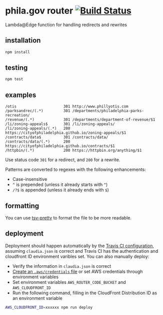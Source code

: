 # phila.gov router [![Build Status](https://travis-ci.org/CityOfPhiladelphia/phila.gov-router.svg?branch=master)](https://travis-ci.org/CityOfPhiladelphia/phila.gov-router)
Lambda@Edge function for handling redirects and rewrites

## installation
```bash
npm install
```

## testing
```bash
npm test
```

## examples

```
/otis                     301 http://www.phillyotis.com
/parksandrec/(.*)         301 /departments/philadelphia-parks-recreation/
/revenue/(.*)             301 /departments/department-of-revenue/$1
/li/zoning-appeals$       301 /li/zoning-appeals/
/li/zoning-appeals/(.*)   200 https://cityofphiladelphia.github.io/zoning-appeals/$1
/contracts/data$          301 /contracts/data/
/contracts/data/(.*)      200 https://cityofphiladelphia.github.io/contracts/$1
/httpbin/(.*)             200 https://httpbin.org/anything/$1
```

Use status code `301` for a redirect, and `200` for a rewrite.

Patterns are converted to regexes with the following enhancements:

- Case-insensitive
- `^` is prepended (unless it already starts with `^`)
- `/?$` is appended (unless it already ends with `$`)

## formatting
You can use [tsv-pretty](https://ebay.github.io/tsv-utils-dlang/#tsv-pretty) to
format the file to be more readable.

## deployment
Deployment should happen automatically by the [Travis CI configuration](.travis.yml), assuming `claudia.json` is correct and Travis CI has the authentication and cloudfront ID environment varibles set. You can also manually deploy:

- Verify the information in `claudia.json` is correct
- [Create an `.aws/credentials` file](https://claudiajs.com/tutorials/installing.html#configuring-access-credentials) or set AWS credentials through environment variables
- Set environment variables `AWS_ROUTER_CODE_BUCKET` and `AWS_CLOUDFRONT_ID`
- Run the following command, filling in the CloudFront Distribution ID as an environment variable

```bash
AWS_CLOUDFRONT_ID=xxxxxx npm run deploy
```
